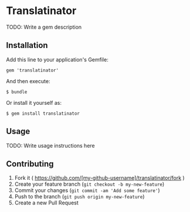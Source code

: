 # Translatinator

TODO: Write a gem description

## Installation

Add this line to your application's Gemfile:

    gem 'translatinator'

And then execute:

    $ bundle

Or install it yourself as:

    $ gem install translatinator

## Usage

TODO: Write usage instructions here

## Contributing

1. Fork it ( https://github.com/[my-github-username]/translatinator/fork )
2. Create your feature branch (`git checkout -b my-new-feature`)
3. Commit your changes (`git commit -am 'Add some feature'`)
4. Push to the branch (`git push origin my-new-feature`)
5. Create a new Pull Request
